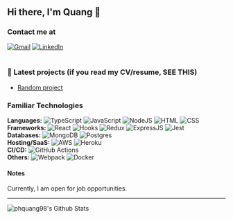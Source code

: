 #

<!-- Check here for future editting: https://github.com/Ileriayo/markdown-badges#how-to-use -->
<!-- Encoding characters: https://grox.net/utils/encoding.html -->

## Hi there, I'm Quang 👋

### Contact me at

<!-- markdownlint-disable MD033 -->

[![Gmail](https://img.shields.io/badge/phquang98-D14836?style=flat-square&logo=gmail&logoColor=white)](https://github.com/phquang98)
[![LinkedIn](https://img.shields.io/badge/phquang98-0E76A8?&style=flat-square&logo=linkedin&logoColor=white)](https://www.linkedin.com/in/phquang98/)
<br>
<br>

<!-- markdownlint-disable MD033 -->

### 📌 Latest projects (if you read my CV/resume, SEE THIS)

- [Random project](https://www.google.com/)

### Familiar Technologies

<div display="flex" flex-direction="column">
    <div display="flex" flex-direction="row">
        <b>Languages:</b>
        <img alt="TypeScript" src="https://img.shields.io/badge/Typescript%20-007ACC.svg?&style=flat-square&logo=typescript&logoColor=white"/>
        <img alt="JavaScript" src="https://img.shields.io/badge/Javascript%20-323330.svg?&style=flat-square&logo=javascript&logoColor=%23F7DF1E"/>
        <img alt="NodeJS" src="https://img.shields.io/badge/NodeJS%20-43853D.svg?&style=flat-square&logo=node.js&logoColor=white"/>
        <img alt="HTML" src="https://img.shields.io/badge/HTML%20-E34F26.svg?&style=flat-square&logo=html5&logoColor=white"/>
        <img alt="CSS" src="https://img.shields.io/badge/CSS%20-1572B6.svg?&style=flat-square&logo=css3&logoColor=white"/>
        <!-- <img alt="C#" src="https://img.shields.io/badge/c%23%20-239120.svg?&style=flat-square&logo=c-sharp&logoColor=white"/>
        <img alt="Markdown" src="https://img.shields.io/badge/markdown-000000.svg?&style=flat-square&logo=markdown&logoColor=white"/> -->
    </div>
    <div display="flex" flex-direction="row">
        <b>Frameworks:</b>
        <img alt="React" src="https://img.shields.io/badge/React%20-20232a.svg?&style=flat-square&logo=react&logoColor=%2361DAFB"/>
        <img alt="Hooks" src="https://img.shields.io/badge/Hooks%20-20232a.svg?&style=flat-square&logo=react&logoColor=%2361DAFB"/>
        <img alt="Redux" src="https://img.shields.io/badge/Redux%20-593d88.svg?&style=flat-square&logo=redux&logoColor=white"/>
        <img alt="ExpressJS" src="https://img.shields.io/badge/ExpressJS%20-404d59.svg?&style=flat-square"/>
        <img alt="Jest" src="https://img.shields.io/badge/Jest%20-C21325?&style=flat-square&logo=jest&logoColor=white"/>
    </div>
    <div display="flex" flex-direction="row">
        <b>Databases:</b>
        <img alt="MongoDB" src ="https://img.shields.io/badge/MongoDB%20-4ea94b.svg?&style=flat-square&logo=mongodb&logoColor=white"/>
        <img alt="Postgres" src ="https://img.shields.io/badge/Postgres%20-316192.svg?&style=flat-square&logo=postgresql&logoColor=white"/>
    </div>
    <div display="flex" flex-direction="row">
        <b>Hosting/SaaS:</b>
        <img alt="AWS" src="https://img.shields.io/badge/AWS%20-FF9900.svg?&style=flat-square&logo=amazon-aws&logoColor=white"/>
        <img alt="Heroku" src="https://img.shields.io/badge/Heroku%20-430098.svg?&style=flat-square&logo=heroku&logoColor=white"/>
    </div>
    <div display="flex" flex-direction="row">
        <b>CI/CD:</b>
        <img alt="GitHub Actions" src="https://img.shields.io/badge/GitHub%20Actions%20-2671E5.svg?&style=flat-square&logo=github%20actions&logoColor=white"/>
    </div>
    <div display="flex" flex-direction="row">
        <b>Others:</b>
        <img alt="Webpack" src="https://img.shields.io/badge/Webpack%20-8DD6F9.svg?&style=flat-square&logo=webpack&logoColor=black" />
        <img alt="Docker" src="https://img.shields.io/badge/Docker%20-0db7ed.svg?&style=flat-square&logo=docker&logoColor=white"/>
    </div>

</div>

#### Notes

Currently, I am open for job opportunities.

---

![phquang98's Github Stats](https://github-readme-stats.vercel.app/api?username=phquang98&show_icons=true&count_private=true)

